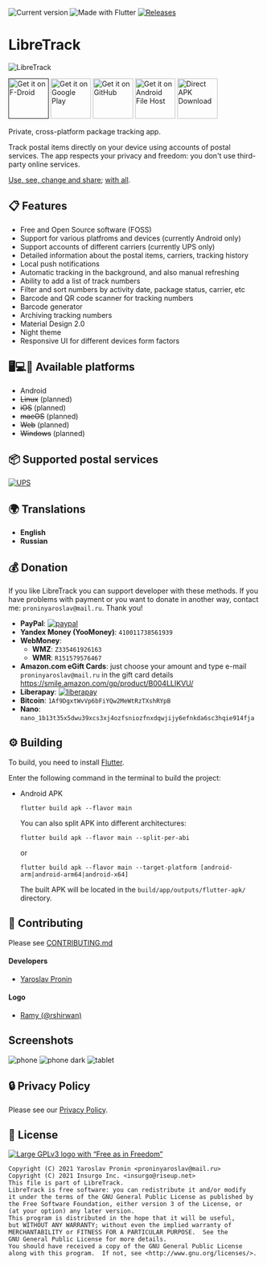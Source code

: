 ![Current version](https://img.shields.io/github/release/proninyaroslav/libretrack.svg?logo=github)
![Made with Flutter](https://img.shields.io/badge/Made%20with-Flutter-blue.svg)
[![Releases](https://img.shields.io/github/downloads/proninyaroslav/libretrack/total.svg)](https://github.com/proninyaroslav/libretrack/releases)

LibreTrack
=====================

![LibreTrack](fastlane/metadata/android/en-US/images/featureGraphic.png)

[<img alt="Get it on F-Droid" height="80" src="https://tachibanagenerallaboratories.github.io/images/badges/F-Droid/get-it-on.png">]()
[<img alt="Get it on Google Play" height="80" src="https://tachibanagenerallaboratories.github.io/images/badges/Google%20Play/google-play-badge.png">](https://play.google.com/store/apps/details?id=org.proninyaroslav.libretrack)
[<img alt="Get it on GitHub" height="80" src="https://tachibanagenerallaboratories.github.io/images/badges/GitHub/get-it-on-github.png">](https://github.com/proninyaroslav/libretrack/releases)
[<img alt="Get it on Android File Host" height="80" src="https://tachibanagenerallaboratories.github.io/images/badges/Android%20File%20Host/android-file-host-badge.png">](https://www.androidfilehost.com/?w=files&flid=326398)
[<img alt="Direct APK Download" height="80" src="https://tachibanagenerallaboratories.github.io/images/badges/Direct%20Download/direct-apk-download.png">](https://proninyaroslav.ru/ftp/libretrack)

Private, cross-platform package tracking app.

Track postal items directly on your device using accounts of postal services. The app respects your privacy and freedom: you don't use third-party online services.

[Use, see, change and share](https://en.wikipedia.org/wiki/Free_software); [with all](https://en.wikipedia.org/wiki/Copyleft).

## 📋 Features

 - Free and Open Source software (FOSS)
 - Support for various platfroms and devices (currently Android only)
 - Support accounts of different carriers (currently UPS only)
 - Detailed information about the postal items, carriers, tracking history
 - Local push notifications
 - Automatic tracking in the background, and also manual refreshing
 - Ability to add a list of track numbers
 - Filter and sort numbers by activity date, package status, carrier, etc
 - Barcode and QR code scanner for tracking numbers
 - Barcode generator
 - Archiving tracking numbers
 - Material Design 2.0
 - Night theme
 - Responsive UI for different devices form factors

## 🖥️💻📱 Available platforms

 - Android
 - ~~Linux~~ (planned)
 - ~~iOS~~ (planned)
 - ~~macOS~~ (planned)
 - ~~Web~~ (planned)
 - ~~Windows~~ (planned)

## 📦 Supported postal services

[![UPS](assets/service_logo/ups.png)](https://www.ups.com)

## 🌍 Translations

 - **English**
 - **Russian**

## 💰 Donation

If you like LibreTrack you can support developer with these methods. If you have problems with payment or you want to donate in another way, contact me: `proninyaroslav@mail.ru`. Thank you!

 - **PayPal**: [![paypal](https://www.paypalobjects.com/en_US/i/btn/btn_donateCC_LG.gif)](https://www.paypal.com/cgi-bin/webscr?cmd=_s-xclick&hosted_button_id=GWWYZSCKPAB2Q)
 - **Yandex Money (YooMoney)**: `410011738561939`
 - **WebMoney**:
     - **WMZ**: `Z335461926163`
     - **WMR**: `R151579576467`
 - **Amazon.com eGift Cards**: just choose your amount and type e-mail `proninyaroslav@mail.ru`
in the gift card details https://smile.amazon.com/gp/product/B004LLIKVU/
 - **Liberapay**: [![liberapay](https://liberapay.com/assets/widgets/donate.svg)](https://liberapay.com/proninyaroslav/donate)
 - **Bitcoin**: `1Af9DgxtWvVp6bFiYQw2MeWtRzTXshRYpB`
 - **Nano**: `nano_1b13t35x5dwu39xcs3xj4ozfsniozfnxdqwjijy6efnkda6sc3hqie914fja`

## ⚙️ Building

To build, you need to install [Flutter](https://flutter.dev/docs/get-started/install).

Enter the following command in the terminal to build the project:
 - Android APK
   ```
   flutter build apk --flavor main
   ```
   You can also split APK into different architectures:
   ```
   flutter build apk --flavor main --split-per-abi
   ```
   or
   ```
   flutter build apk --flavor main --target-platform [android-arm|android-arm64|android-x64]
   ```
   The built APK will be located in the `build/app/outputs/flutter-apk/` directory.

## 🎉 Contributing

Please see [CONTRIBUTING.md](CONTRIBUTING.md)

#### Developers

* [Yaroslav Pronin](https://github.com/proninyaroslav)

#### Logo

* [Ramy (@rshirwan)](https://t.me/rshirwan)

## Screenshots

![phone](art/screenshots/phone.png) ![phone dark](art/screenshots/phone_dark.png) ![tablet](art/screenshots/tablet.png)

## 🔒 Privacy Policy

Please see our [Privacy Policy](PRIVACY.md).

## 📄 License

[![Large GPLv3 logo with “Free as in Freedom”](https://www.gnu.org/graphics/gplv3-with-text-136x68.png)](http://www.gnu.org/licenses/gpl-3.0.en.html)

    Copyright (C) 2021 Yaroslav Pronin <proninyaroslav@mail.ru>
    Copyright (C) 2021 Insurgo Inc. <insurgo@riseup.net>
    This file is part of LibreTrack.
    LibreTrack is free software: you can redistribute it and/or modify
    it under the terms of the GNU General Public License as published by
    the Free Software Foundation, either version 3 of the License, or
    (at your option) any later version.
    This program is distributed in the hope that it will be useful,
    but WITHOUT ANY WARRANTY; without even the implied warranty of
    MERCHANTABILITY or FITNESS FOR A PARTICULAR PURPOSE.  See the
    GNU General Public License for more details.
    You should have received a copy of the GNU General Public License
    along with this program.  If not, see <http://www.gnu.org/licenses/>.
